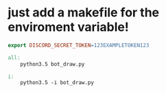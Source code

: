 # just add a makefile for the enviroment variable!
```makefile
export DISCORD_SECRET_TOKEN=123EXAMPLETOKEN123

all:
	python3.5 bot_draw.py

i:
	python3.5 -i bot_draw.py
```
